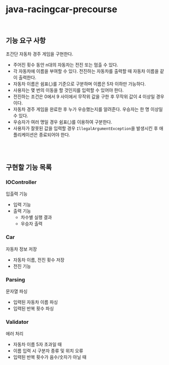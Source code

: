 # java-racingcar-precourse
<br>

## 기능 요구 사항
초간단 자동차 경주 게임을 구현한다.

- 주어진 횟수 동안 n대의 자동차는 전진 또는 멈출 수 있다.
- 각 자동차에 이름을 부여할 수 있다. 전진하는 자동차를 출력할 때 자동차 이름을 같이 출력한다.
- 자동차 이름은 쉼표(,)를 기준으로 구분하며 이름은 5자 이하만 가능하다.
- 사용자는 몇 번의 이동을 할 것인지를 입력할 수 있어야 한다.
- 전진하는 조건은 0에서 9 사이에서 무작위 값을 구한 후 무작위 값이 4 이상일 경우이다.
- 자동차 경주 게임을 완료한 후 누가 우승했는지를 알려준다. 우승자는 한 명 이상일 수 있다.
- 우승자가 여러 명일 경우 쉼표(,)를 이용하여 구분한다.
- 사용자가 잘못된 값을 입력할 경우 `IllegalArgumentException`을 발생시킨 후 애플리케이션은 종료되어야 한다.
<br>
<br>

## 구현할 기능 목록

### IOController
입출력 기능
- 입력 기능
- 출력 기능
  - 차수별 실행 결과
  - 우승자 출력

### Car
자동차 정보 저장
- 자동차 이름, 전진 횟수 저장
- 전진 기능

### Parsing
문자열 파싱
- 입력된 자동차 이름 파싱
- 입력된 반복 횟수 파싱

### Validator
에러 처리
- 자동차 이름 5자 초과일 때
- 이름 입력 시 구분자 종류 및 위치 오류
- 입력된 반복 횟수가 음수/숫자가 아닐 때